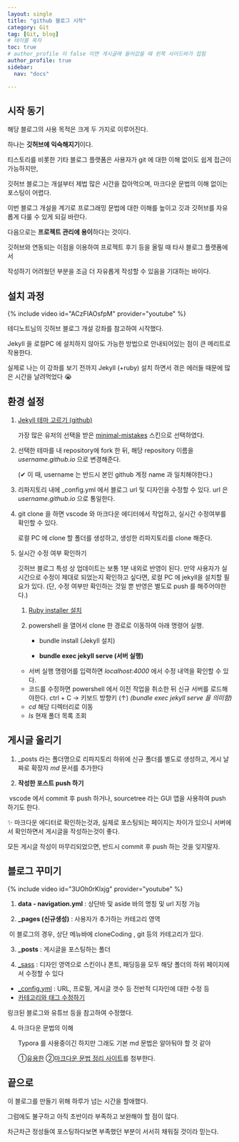 ```yaml
---
layout: single
title: "github 블로그 시작"
category: Git
tag: [Git, blog]
# 테이블 목차
toc: true
# author_profile 이 false 이면 게시글에 들어갔을 때 왼쪽 사이드바가 접힘
author_profile: true
sidebar:
  nav: "docs"

---
```


## 시작 동기

해당 블로그의 사용 목적은 크게 두 가지로 이루어진다.

하나는 **깃허브에 익숙해지기**이다.

티스토리를 비롯한 기타 블로그 플랫폼은 사용자가 git 에 대한 이해 없이도 쉽게 접근이 가능하지만,

깃허브 블로그는 개설부터 제법 많은 시간을 잡아먹으며, 마크다운 문법의 이해 없이는 포스팅이 어렵다.

이번 블로그 개설을 계기로 프로그래밍 문법에 대한 이해를 높이고 깃과 깃허브를 자유롭게 다룰 수 있게 되길 바란다.

다음으로는 **프로젝트 관리에 용이**하다는 것이다.

깃허브와 연동되는 이점을 이용하여 프로젝트 후기 등을 올릴 때 타사 블로그 플랫폼에서

작성하기 어려웠던 부분을 조금 더 자유롭게 작성할 수 있음을 기대하는 바이다.

## 설치 과정

{% include video id="ACzFIAOsfpM" provider="youtube" %}



테디노트님의 깃허브 블로그 개설 강좌를 참고하여 시작했다.

Jekyll 을 로컬PC 에 설치하지 않아도 가능한 방법으로 안내되어있는 점이 큰 메리트로 작용한다.

실제로 나는 이 강좌를 보기 전까지 Jekyll (+ruby) 설치 하면서 겪은 에러들 때문에 많은 시간을 날려먹었다 😭

## 환경 설정

1. [Jekyll 테마 고르기 (github)](https://github.com/topics/jekyll-theme)

   가장 많은 유저의 선택을 받은 [minimal-mistakes](https://mmistakes.github.io/minimal-mistakes/docs/configuration/) 스킨으로 선택하였다.

2. 선택한 테마를 내 repository에 fork 한 뒤, 해당 repository 이름을 _username.github.io_ 으로 변경해준다.

   (✔ 이 때, username 는 반드시 본인 github 계정 name 과 일치해야한다.)

3. 리파지토리 내에 \_config.yml 에서 블로그 url 및 디자인을 수정할 수 있다.
   url 은 _username.github.io_ 으로 통일한다.

4. git clone 을 하면 vscode 와 마크다운 에디터에서 작업하고, 실시간 수정여부를 확인할 수 있다.

   로컬 PC 에 clone 할 폴더를 생성하고, 생성한 리파지토리를 clone 해준다.

5. 실시간 수정 여부 확인하기

   깃허브 블로그 특성 상 업데이트는 보통 1분 내외로 반영이 된다.
   만약 사용자가 실시간으로 수정이 제대로 되었는지 확인하고 싶다면, 로컬 PC 에 jekyll을 설치할 필요가 있다.
   (단, 수정 여부만 확인하는 것일 뿐 반영은 별도로 push 를 해주어야한다.)

   1. [Ruby installer 설치](https://rubyinstaller.org/downloads/)

   2. powershell 을 열어서 clone 한 경로로 이동하여 아래 명령어 실행.

      - bundle install (Jekyll 설치)

      - **bundle exec jekyll serve (서버 실행)**

   - 서버 실행 명령어를 입력하면 _localhost:4000_ 에서 수정 내역을 확인할 수 있다.
   - 코드를 수정하면 powershell 에서 이전 작업을 취소한 뒤 신규 서버를 로드해야한다.
     ctrl + C → 키보드 방향키 (↑) _(bundle exec jekyll serve 을 의미함)_

   * _cd_ 해당 디렉터리로 이동
   * _ls_ 현재 폴더 목록 조회

## 게시글 올리기



1. _posts 라는 폴더명으로 리파지토리 하위에 신규 폴더를 별도로 생성하고, 게시 날짜로 확장자 _md_ 문서를 추가한다

2. **작성한 포스트 push 하기**

​       vscode 에서 commit 후 push 하거나, sourcetree 라는 GUI 앱을 사용하여 push 하기도 한다.

✨ 마크다운 에디터로 확인하는것과, 실제로 포스팅되는 페이지는 차이가 있으니 서버에서 확인하면서 게시글을 작성하는것이 좋다.

 모든 게시글 작성이 마무리되었으면, 반드시 commit 후 push 하는 것을 잊지말자.



## 블로그 꾸미기

{% include video id="3UOh0rKlxjg" provider="youtube" %}



1. **data - navigation.yml** : 상단바 및 aside 바의 명칭 및 url 지정 가능

2. **\_pages (신규생성)** : 사용자가 추가하는 카테고리 영역

​        이 블로그의 경우, 상단 메뉴바에 cloneCoding , git 등의  카테고리가 있다.

3. **\_posts** : 게시글을 포스팅하는 폴더

4. [\_sass](https://devinlife.com/howto%20github%20pages/github-pages-settings/) : 디자인 영역으로 스킨이나 폰트, 패딩등을 모두 해당 폴더의 하위 페이지에서 수정할 수 있다

- [\_config.yml](https://velog.io/@eona1301/Github-Blog-minimal-mistakes-config.yml-%EC%88%98%EC%A0%95%ED%95%98%EA%B8%B0) : URL, 프로필, 게시글 갯수 등 전반적 디자인에 대한 수정 등
- [카테고리와 태그 수정하기](https://devinlife.com/howto%20github%20pages/category-tag/)

링크된 블로그와 유튜브 등을 참고하여 수정했다.

4. 마크다운 문법의 이해

   Typora 를 사용중이긴 하지만 그래도 기본 md 문법은 알아둬야 할 것 같아

   ①[유용한](https://goddaehee.tistory.com/307) ②[마크다운 문법 정리 사이트](https://gist.github.com/ihoneymon/652be052a0727ad59601)를 첨부한다.

## 끝으로

이 블로그를 만들기 위해 하루가 넘는 시간을 할애했다.

그럼에도 불구하고 아직 초반이라 부족하고 보완해야 할 점이 많다.

차근차근 정성들여 포스팅하다보면 부족했던 부분이 서서히 채워질 것이라 믿는다.
